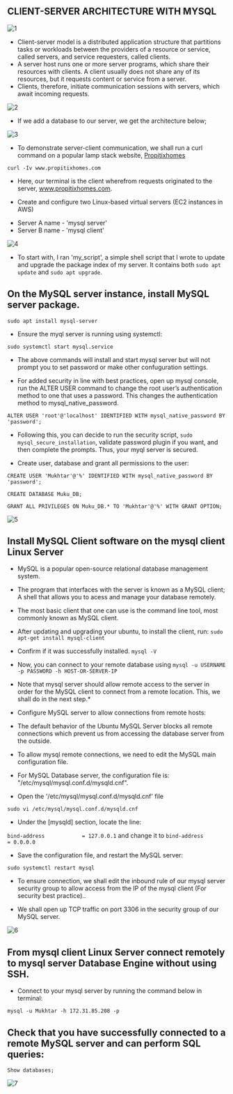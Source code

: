 ## CLIENT-SERVER ARCHITECTURE WITH MYSQL

![1](https://user-images.githubusercontent.com/114196715/195963990-982d2e4c-78d4-48ac-ace3-3d6ba6043924.png)

- Client-server model is a distributed application structure that partitions tasks or workloads between the providers of a resource or service, called servers, and service requesters, called clients.
- A server host runs one or more server programs, which share their resources with clients. A client usually does not share any of its resources, but it requests content or service from a server. 
- Clients, therefore, initiate communication sessions with servers, which await incoming requests.

![2](https://user-images.githubusercontent.com/114196715/195964012-d93e115e-94de-4846-aed2-d60a87fa3fd3.png)

- If we add a database to our server, we get the architecture below;

![3](https://user-images.githubusercontent.com/114196715/195964046-ef420882-a889-4c1e-8174-92f26255c63e.png)

* To demonstrate server-client communication, we shall run a curl command on a popular lamp stack website, [Propitixhomes](www.propitixhomes.com.) 

` curl -Iv www.propitixhomes.com `

- Here, our terminal is the client wherefrom requests originated to the server, www.propitixhomes.com.

* Create and configure two Linux-based virtual servers (EC2 instances in AWS)
- Server A name - 'mysql server'
- Server B name - 'mysql client'

![4](https://user-images.githubusercontent.com/114196715/195964109-8e159ce8-2586-49b9-9a17-6e06957022a3.png)

* To start with, I ran 'my_script', a simple shell script that I wrote to update and upgrade the package index of my server. It contains both ` sudo apt update ` and ` sudo apt upgrade `.

## On the MySQL server instance, install MySQL server package.

` sudo apt install mysql-server `

* Ensure the myql server is running using systemctl:

` sudo systemctl start mysql.service `

- The above commands will install and start mysql server but will not prompt you to set password or make other confuguration settings. 

- For added security in line with best practices, open up mysql console, run the ALTER USER command to change the root user’s authentication method to one that uses a password. This changes the authentication method to mysql_native_password.

` ALTER USER 'root'@'localhost' IDENTIFIED WITH mysql_native_password BY 'password'; `

- Following this, you can decide to run the security script, ` sudo mysql_secure_installation `, validate password plugin if you want, and then complete the prompts. Thus, your myql server is secured.

- Create user, database and grant all permissions to the user:

```
CREATE USER 'Mukhtar'@'%' IDENTIFIED WITH mysql_native_password BY 'password';

CREATE DATABASE Muku_DB;

GRANT ALL PRIVILEGES ON Muku_DB.* TO 'Mukhtar'@'%' WITH GRANT OPTION;

```
![5](https://user-images.githubusercontent.com/114196715/195964165-0b267d0c-fc87-4d0b-9b97-8675199802a9.png)

## Install MySQL Client software on the mysql client Linux Server

- MySQL is a popular open-source relational database management system.

- The program that interfaces with the server is known as a MySQL client; A shell that allows you to acess and manage your database remotely.

- The most basic client that one can use is the command line tool, most commonly known as MySQL client.


* After updating and upgrading your ubuntu, to install the client, run: ` sudo apt-get install mysql-client `

* Confirm if it was successfully installed. ` mysql -V `

* Now, you can connect to your remote database using ` mysql -u USERNAME -p PASSWORD -h HOST-OR-SERVER-IP `

* Note that mysql server should allow remote access to the server in order for the MySQL client to connect from a remote location. This, we shall do in the next step.*


* Configure MySQL server to allow connections from remote hosts:

- The default behavior of the Ubuntu MySQL Server blocks all remote connections which prevent us from accessing the database server from the outside.

- To allow mysql remote connections, we need to edit the MySQL main configuration file.

- For MySQL Database server, the configuration file is: "/etc/mysql/mysql.conf.d/mysqld.cnf".

- Open the '/etc/mysql/mysql.conf.d/mysqld.cnf' file

` sudo vi /etc/mysql/mysql.conf.d/mysqld.cnf `

- Under the [mysqld] section, locate the line:

` bind-address            = 127.0.0.1 ` and change it to ` bind-address            = 0.0.0.0 `

- Save the configuration file, and restart the MySQL server:

` sudo systemctl restart mysql `

- To ensure connection, we shall edit the inbound rule of our mysql server security group to allow access from the IP of the mysql client (For security best practice)..

- We shall open up TCP traffic on port 3306 in the security group of our MySQL server.

![6](https://user-images.githubusercontent.com/114196715/195964262-3b7c62f4-5629-4568-8fe3-c7e5a7ba3a53.png)

## From mysql client Linux Server connect remotely to mysql server Database Engine without using SSH.

* Connect to your mysql server by running the command below in terminal:

` mysql -u Mukhtar -h 172.31.85.208 -p `


## Check that you have successfully connected to a remote MySQL server and can perform SQL queries:

` Show databases; `

![7](https://user-images.githubusercontent.com/114196715/195964296-be188b33-0114-41bf-a9cf-28fe82136885.png)
